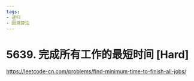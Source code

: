 ```yaml
---
tags:
- 递归
- 回溯算法
---
```


# 5639. 完成所有工作的最短时间 [Hard]

<https://leetcode-cn.com/problems/find-minimum-time-to-finish-all-jobs/>
